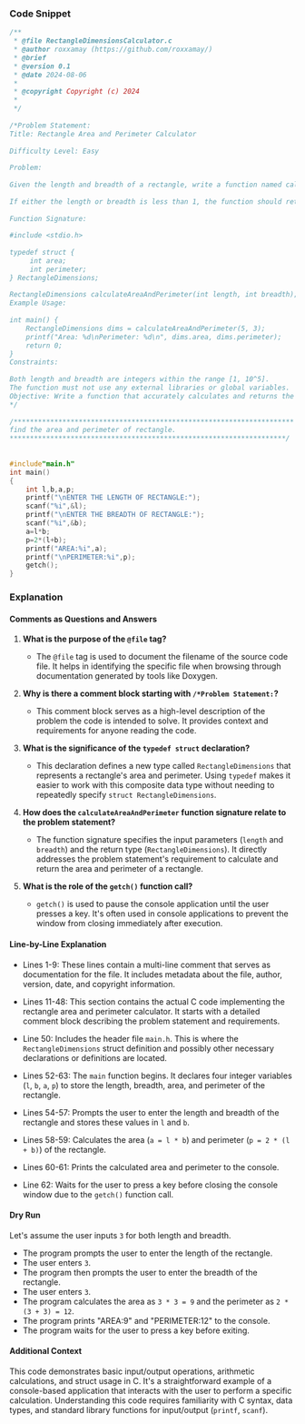 
### Code Snippet

```c
/**
 * @file RectangleDimensionsCalculator.c
 * @author roxxamay (https://github.com/roxxamay/)
 * @brief 
 * @version 0.1
 * @date 2024-08-06
 * 
 * @copyright Copyright (c) 2024
 * 
 */
 
/*Problem Statement:
Title: Rectangle Area and Perimeter Calculator
 
Difficulty Level: Easy
 
Problem:
 
Given the length and breadth of a rectangle, write a function named calculateAreaAndPerimeter that takes two parameters, length and breadth, and returns a tuple containing the area and perimeter of the rectangle. The area of a rectangle is calculated as length * breadth, and the perimeter is calculated as 2 * (length + breadth).
 
If either the length or breadth is less than 1, the function should return (0, 0), indicating that the dimensions are invalid.
 
Function Signature:
 
#include <stdio.h>
 
typedef struct {
     int area;
     int perimeter;
} RectangleDimensions;
 
RectangleDimensions calculateAreaAndPerimeter(int length, int breadth);
Example Usage:
 
int main() {
    RectangleDimensions dims = calculateAreaAndPerimeter(5, 3);
    printf("Area: %d\nPerimeter: %d\n", dims.area, dims.perimeter);
    return 0;
}
Constraints:
 
Both length and breadth are integers within the range [1, 10^5].
The function must not use any external libraries or global variables.
Objective: Write a function that accurately calculates and returns the area and perimeter of a rectangle according to the specifications above. Ensure your solution handles edge cases gracefully.
*/
 
/*********************************************************************
find the area and perimeter of rectangle.
********************************************************************/
 
 
#include"main.h"
int main()
{
    int l,b,a,p;
    printf("\nENTER THE LENGTH OF RECTANGLE:");
    scanf("%i",&l);
    printf("\nENTER THE BREADTH OF RECTANGLE:");
    scanf("%i",&b);
    a=l*b;
    p=2*(l+b);
    printf("AREA:%i",a);
    printf("\nPERIMETER:%i",p);
    getch();
}
```

### Explanation

#### Comments as Questions and Answers

1. **What is the purpose of the `@file` tag?**
   - The `@file` tag is used to document the filename of the source code file. It helps in identifying the specific file when browsing through documentation generated by tools like Doxygen.

2. **Why is there a comment block starting with `/*Problem Statement:`?**
   - This comment block serves as a high-level description of the problem the code is intended to solve. It provides context and requirements for anyone reading the code.

3. **What is the significance of the `typedef struct` declaration?**
   - This declaration defines a new type called `RectangleDimensions` that represents a rectangle's area and perimeter. Using `typedef` makes it easier to work with this composite data type without needing to repeatedly specify `struct RectangleDimensions`.

4. **How does the `calculateAreaAndPerimeter` function signature relate to the problem statement?**
   - The function signature specifies the input parameters (`length` and `breadth`) and the return type (`RectangleDimensions`). It directly addresses the problem statement's requirement to calculate and return the area and perimeter of a rectangle.

5. **What is the role of the `getch()` function call?**
   - `getch()` is used to pause the console application until the user presses a key. It's often used in console applications to prevent the window from closing immediately after execution.

#### Line-by-Line Explanation

- Lines 1-9: These lines contain a multi-line comment that serves as documentation for the file. It includes metadata about the file, author, version, date, and copyright information.
  
- Lines 11-48: This section contains the actual C code implementing the rectangle area and perimeter calculator. It starts with a detailed comment block describing the problem statement and requirements.

- Line 50: Includes the header file `main.h`. This is where the `RectangleDimensions` struct definition and possibly other necessary declarations or definitions are located.

- Lines 52-63: The `main` function begins. It declares four integer variables (`l`, `b`, `a`, `p`) to store the length, breadth, area, and perimeter of the rectangle.

- Lines 54-57: Prompts the user to enter the length and breadth of the rectangle and stores these values in `l` and `b`.

- Lines 58-59: Calculates the area (`a = l * b`) and perimeter (`p = 2 * (l + b)`) of the rectangle.

- Lines 60-61: Prints the calculated area and perimeter to the console.

- Line 62: Waits for the user to press a key before closing the console window due to the `getch()` function call.

#### Dry Run

Let's assume the user inputs `3` for both length and breadth.

- The program prompts the user to enter the length of the rectangle.
- The user enters `3`.
- The program then prompts the user to enter the breadth of the rectangle.
- The user enters `3`.
- The program calculates the area as `3 * 3 = 9` and the perimeter as `2 * (3 + 3) = 12`.
- The program prints "AREA:9" and "PERIMETER:12" to the console.
- The program waits for the user to press a key before exiting.

#### Additional Context

This code demonstrates basic input/output operations, arithmetic calculations, and struct usage in C. It's a straightforward example of a console-based application that interacts with the user to perform a specific calculation. Understanding this code requires familiarity with C syntax, data types, and standard library functions for input/output (`printf`, `scanf`).